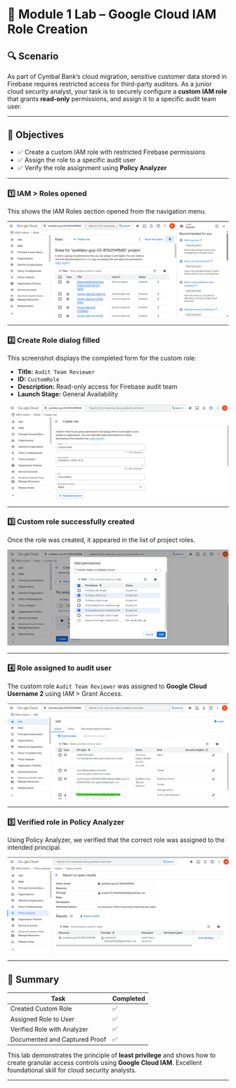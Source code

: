 # 🧪 Module 1 Lab – Google Cloud IAM Role Creation

## 🔍 Scenario

As part of Cymbal Bank’s cloud migration, sensitive customer data stored in Firebase requires restricted access for third-party auditors. As a junior cloud security analyst, your task is to securely configure a **custom IAM role** that grants **read-only** permissions, and assign it to a specific audit team user.

---

## 🎯 Objectives

- ✅ Create a custom IAM role with restricted Firebase permissions
- ✅ Assign the role to a specific audit user
- ✅ Verify the role assignment using **Policy Analyzer**


---

### 1️⃣ IAM > Roles opened

This shows the IAM Roles section opened from the navigation menu.

![Roles opened](./Screenshots_Lab1/scheenshot1-Roles.png)

---

### 2️⃣ Create Role dialog filled

This screenshot displays the completed form for the custom role:
- **Title:** `Audit Team Reviewer`
- **ID:** `CustomRole`
- **Description:** Read-only access for Firebase audit team
- **Launch Stage:** General Availability

![Create Role dialog](./Screenshots_Lab1/scheenshot2-RolesCreate.png)

---

### 3️⃣ Custom role successfully created

Once the role was created, it appeared in the list of project roles.

![Custom role listed](./Screenshots_Lab1/scheenshot3-custonroleslisted.png)

---

### 4️⃣ Role assigned to audit user

The custom role `Audit Team Reviewer` was assigned to **Google Cloud Username 2** using IAM > Grant Access.

![Audit Team Reviewer assigned](./Screenshots_Lab1/scheenshot4-AuditTeamReviewer.png)

---

### 5️⃣ Verified role in Policy Analyzer

Using Policy Analyzer, we verified that the correct role was assigned to the intended principal.

![Policy Analyzer results](./Screenshots_Lab1/scheenshot5-policyanalyzerresults.png)

---

## 🧠 Summary

| Task                           | Completed |
|--------------------------------|-----------|
| Created Custom Role            | ✅         |
| Assigned Role to User          | ✅         |
| Verified Role with Analyzer    | ✅         |
| Documented and Captured Proof  | ✅         |

This lab demonstrates the principle of **least privilege** and shows how to create granular access controls using **Google Cloud IAM**. Excellent foundational skill for cloud security analysts.

---
